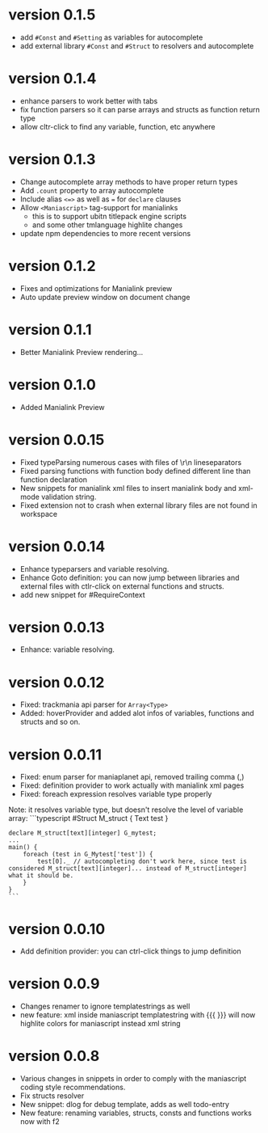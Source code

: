 # version 0.1.5
* add `#Const` and `#Setting` as variables for autocomplete
* add external library `#Const` and `#Struct` to resolvers and autocomplete

# version 0.1.4
* enhance parsers to work better with tabs
* fix function parsers so it can parse arrays and structs as function return type
* allow cltr-click to find any variable, function, etc anywhere

# version 0.1.3
* Change autocomplete array methods to have proper return types
* Add `.count` property to array autocomplete
* Include alias `<=>` as well as `=` for `declare` clauses
* Allow `<Maniascript>` tag-support for manialinks
  * this is to support ubitn titlepack engine scripts
  * and some other tmlanguage highlite changes
* update npm dependencies to more recent versions

# version 0.1.2
* Fixes and optimizations for Manialink preview
* Auto update preview window on document change

# version 0.1.1
* Better Manialink Preview rendering...

# version 0.1.0
* Added Manialink Preview

# version 0.0.15
* Fixed typeParsing numerous cases with files of \r\n lineseparators
* Fixed parsing functions with function body defined different line than function declaration
* New snippets for manialink xml files to insert manialink body and xml-mode validation string.
* Fixed extension not to crash when external library files are not found in workspace

# version 0.0.14
* Enhance typeparsers and variable resolving.
* Enhance Goto definition: you can now jump between libraries and external files with ctlr-click on external functions and structs.
* add new snippet for #RequireContext

# version 0.0.13
* Enhance: variable resolving.

# version 0.0.12
* Fixed: trackmania api parser for `Array<Type>`
* Added: hoverProvider and added alot infos of variables, functions and structs and so on.

# version 0.0.11
* Fixed: enum parser for maniaplanet api, removed trailing comma (,)
* Fixed: definition provider to work actually with manialink xml pages
* Fixed: foreach expression resolves variable type properly

Note: it resolves variable type, but doesn't resolve the level of variable array:
	```typescript
	#Struct M_struct {
		Text test
	}

	declare M_struct[text][integer] G_mytest;
	...
	main() {
		foreach (test in G_Mytest['test']) {
			test[0]._ // autocompleting don't work here, since test is considered M_struct[text][integer]... instead of M_struct[integer] what it should be.
		}
	}
	```

# version 0.0.10
* Add definition provider: you can ctrl-click things to jump definition

# version 0.0.9
* Changes renamer to ignore templatestrings as well
* new feature: xml inside maniascript templatestring with {{{ }}} will now highlite colors for maniascript instead xml string

# version 0.0.8
* Various changes in snippets in order to comply with the maniascript coding style recommendations.
* Fix structs resolver
* New snippet: dlog for debug template, adds as well todo-entry
* New feature: renaming variables, structs, consts and functions works now with f2